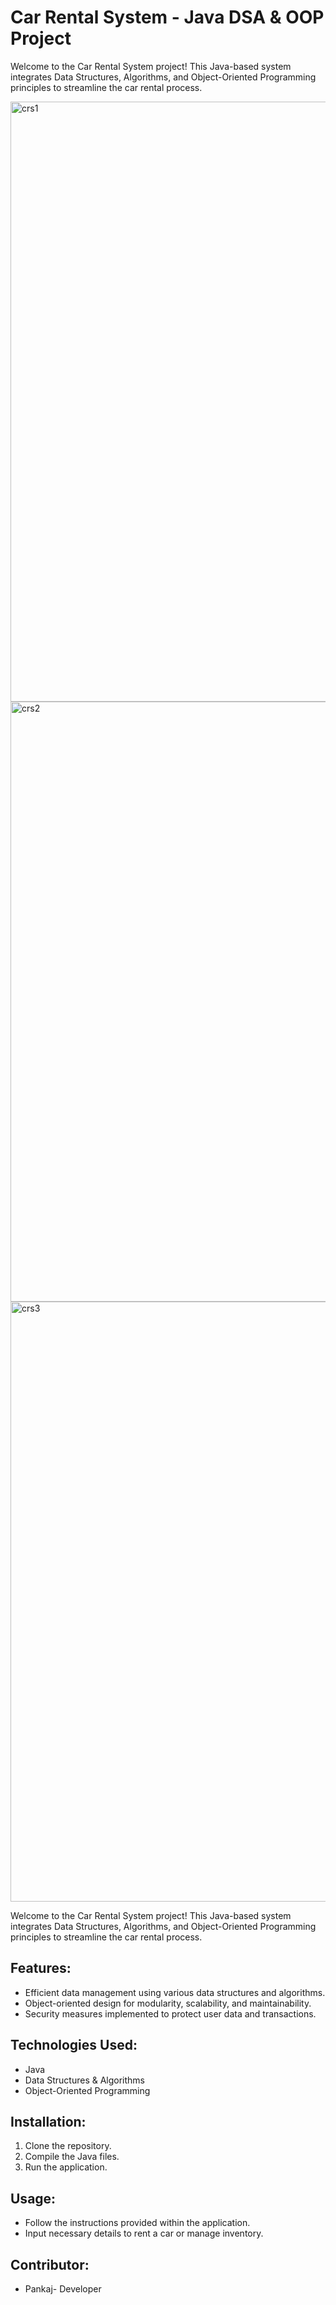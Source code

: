 
# Car Rental System - Java DSA & OOP Project

Welcome to the Car Rental System project! This Java-based system integrates Data Structures, Algorithms, and Object-Oriented Programming principles to streamline the car rental process.

<img width="960" alt="crs1" src="https://github.com/0012pankaj/car-rental-system/assets/103897354/3079f3f5-47b1-4a6b-a20c-8f2da709f04e">

<img width="960" alt="crs2" src="https://github.com/0012pankaj/car-rental-system/assets/103897354/536a2de5-0794-4363-9f8c-e1f6b3493cab">

<img width="960" alt="crs3" src="https://github.com/0012pankaj/car-rental-system/assets/103897354/7974cb1c-7d0e-41f2-a45e-3fc93d4a4bc3">


Welcome to the Car Rental System project! This Java-based system integrates Data Structures, Algorithms, and Object-Oriented Programming principles to streamline the car rental process.

## Features:
- Efficient data management using various data structures and algorithms.
- Object-oriented design for modularity, scalability, and maintainability.
- Security measures implemented to protect user data and transactions.

## Technologies Used:
- Java
- Data Structures & Algorithms
- Object-Oriented Programming

## Installation:
1. Clone the repository.
2. Compile the Java files.
3. Run the application.

## Usage:
- Follow the instructions provided within the application.
- Input necessary details to rent a car or manage inventory.

## Contributor:
- Pankaj- Developer

